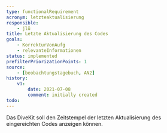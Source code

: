 ```yaml
---
type: functionalRequirement
acronym: letzteaktualisierung
responsible: 
    - jlü
title: Letzte Aktualisierung des Codes
goals: 
    - KorrekturVonAufg
    - relevanteInformationen
status: implemented
prefilterPriorizationPoints: 1
source:
    - [beobachtungstagebuch, AN2]
history:
    v1:
        date: 2021-07-08
        comment: initially created
todo: 
---
```



Das DiveKit soll den Zeitstempel der letzten Aktualisierung des eingereichten Codes anzeigen können.


